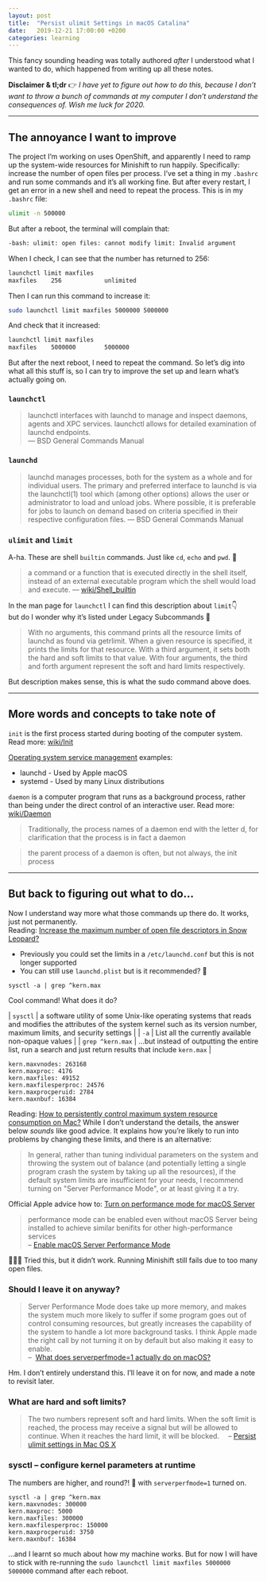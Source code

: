 ```yaml
---
layout: post
title:  "Persist ulimit Settings in macOS Catalina"
date:   2019-12-21 17:00:00 +0200
categories: learning
---
```


This fancy sounding heading was totally authored _after_ I understood what I wanted to do, which happened from writing up all these notes.

**Disclaimer & tl;dr** 👉 _I have yet to figure out how to do this, because I don’t want to throw a bunch of commands at my computer I don’t understand the consequences of. Wish me luck for 2020._

---

## The annoyance I want to improve

The project I’m working on uses OpenShift, and apparently I need to ramp up the system-wide resources for Minishift to run happily. Specifically: increase the number of open files per process. I’ve set a thing in my `.bashrc` and run some commands and it’s all working fine. But after every restart, I get an error in a new shell and need to repeat the process. This is in my `.bashrc` file:

```bash
ulimit -n 500000
```

But after a reboot, the terminal will complain that:

```bash
-bash: ulimit: open files: cannot modify limit: Invalid argument
```

When I check, I can see that the number has returned to 256:

```bash
launchctl limit maxfiles
maxfiles    256            unlimited
```

Then I can run this command to increase it:

```bash
sudo launchctl limit maxfiles 5000000 5000000
```

And check that it increased:

```bash
launchctl limit maxfiles
maxfiles    5000000        5000000
```

But after the next reboot, I need to repeat the command. So let’s dig into what all this stuff is, so I can try to improve the set up and learn what’s actually going on.

### `launchctl`

> launchctl interfaces with launchd to manage and inspect daemons, agents and XPC services. launchctl allows for detailed examination of launchd endpoints. <br> —&nbsp;BSD General Commands Manual


### `launchd`

> launchd manages processes, both for the system as a whole and for individual users.
> The primary and preferred interface to launchd is via the launchctl(1) tool which (among other options) allows the user or administrator to load and unload jobs. Where possible, it is preferable for jobs to launch on demand based on criteria specified in their respective configuration files. —&nbsp;BSD General Commands Manual


### `ulimit` and `limit`

A-ha. These are shell `builtin` commands. Just like `cd`, `echo` and `pwd`. 🤩

> a command or a function that is executed directly in the shell itself, instead of an external executable program which the shell would load and execute. —&nbsp;[wiki/Shell_builtin](https://en.wikipedia.org/wiki/Shell_builtin)

In the man page for `launchctl` I can find this description about `limit`👇<br> but do I wonder why it’s listed under Legacy Subcommands 🤔

> With no arguments, this command prints all the resource limits of launchd as found via getrlimit.  When a given resource is specified, it prints the limits for that resource. With a third argument, it sets both the hard and soft limits to that value. With four arguments, the third and forth argument represent the soft and hard limits respectively.

But description makes sense, this is what the sudo command above does.

---

## More words and concepts to take note of

`init` is the first process started during booting of the computer system. Read more: [wiki/Init](https://en.wikipedia.org/wiki/Init)

[Operating system service management](https://en.wikipedia.org/wiki/Operating_system_service_management) examples:
* launchd - Used by Apple macOS
* systemd - Used by many Linux distributions

`daemon` is a computer program that runs as a background process, rather than being under the direct control of an interactive user. Read more: [wiki/Daemon](https://en.wikipedia.org/wiki/Daemon_(computing))

> Traditionally, the process names of a daemon end with the letter d, for clarification that the process is in fact a daemon

> the parent process of a daemon is often, but not always, the init process

---

## But back to figuring out what to do…

Now I understand way more what those commands up there do. It works, just not permanently.<br>
Reading: [Increase the maximum number of open file descriptors in Snow Leopard?](https://config9.com/linux/macosx/increase-the-maximum-number-of-open-file-descriptors-in-snow-leopard/)

* Previously you could set the limits in a `/etc/launchd.conf` but this is not longer supported
* You can still use `launchd.plist` but is it recommended? 🧐

```
sysctl -a | grep ^kern.max
```

Cool command! What does it do?

| `sysctl` | a software utility of some Unix-like operating systems that reads and modifies the attributes of the system kernel such as its version number, maximum limits, and security settings |
| `-a` | List all the currently available non-opaque values |
| `grep ^kern.max` | …but instead of outputting the entire list, run a search and just return results that include `kern.max` |

```
kern.maxvnodes: 263168
kern.maxproc: 4176
kern.maxfiles: 49152
kern.maxfilesperproc: 24576
kern.maxprocperuid: 2784
kern.maxnbuf: 16384
```

Reading: [How to persistently control maximum system resource consumption on Mac?](https://unix.stackexchange.com/questions/108174/how-to-persistently-control-maximum-system-resource-consumption-on-mac/#answer-548808) While I don’t understand the details, the answer below _sounds_ like good advice. It explains how you’re likely to run into problems by changing these limits, and there is an alternative:

> In general, rather than tuning individual parameters on the system and throwing the system out of balance (and potentially letting a single program crash the system by taking up all the resources), if the default system limits are insufficient for your needs, I recommend turning on "Server Performance Mode", or at least giving it a try.

Official Apple advice how to: [Turn on performance mode for macOS Server](https://support.apple.com/en-us/HT202528)


> performance mode can be enabled even without macOS Server being installed to achieve similar benifits for other high-performance services<br> –&nbsp;[Enable macOS Server Performance Mode](https://gist.github.com/davidalger/a3afa2410a40ce6ae59d4e6a3b18e5c7)

🤷🏻‍♀️ Tried this, but it didn’t work. Running Minishift still fails due to too many open files.

### Should I leave it on anyway?

> Server Performance Mode does take up more memory, and makes the system much more likely to suffer if some program goes out of control consuming resources, but greatly increases the capability of the system to handle a lot more background tasks. I think Apple made the right call by not turning it on by default but also making it easy to enable.<br>–&nbsp; [What does serverperfmode=1 actually do on macOS?](https://apple.stackexchange.com/questions/264958/what-does-serverperfmode-1-actually-do-on-macos/373026#373026)

Hm. I don’t entirely understand this. I’ll leave it on for now, and made a note to revisit later.

### What are hard and soft limits?

> The two numbers represent soft and hard limits. When the soft limit is reached, the process may receive a signal but will be allowed to continue. When it reaches the hard limit, it will be blocked. &emsp;–&nbsp;[Persist ulimit settings in Mac OS X](https://coderwall.com/p/lfjoaq/persist-ulimit-settings-in-mac-os-x)

### sysctl – configure kernel parameters at runtime

The numbers are higher, and round?! 🤔 with `serverperfmode=1` turned on.

```
sysctl -a | grep ^kern.max
kern.maxvnodes: 300000
kern.maxproc: 5000
kern.maxfiles: 300000
kern.maxfilesperproc: 150000
kern.maxprocperuid: 3750
kern.maxnbuf: 16384
```

…and I learnt so much about how my machine works. But for now I will have to stick with re-running the `sudo launchctl limit maxfiles 5000000 5000000` command after each reboot.

